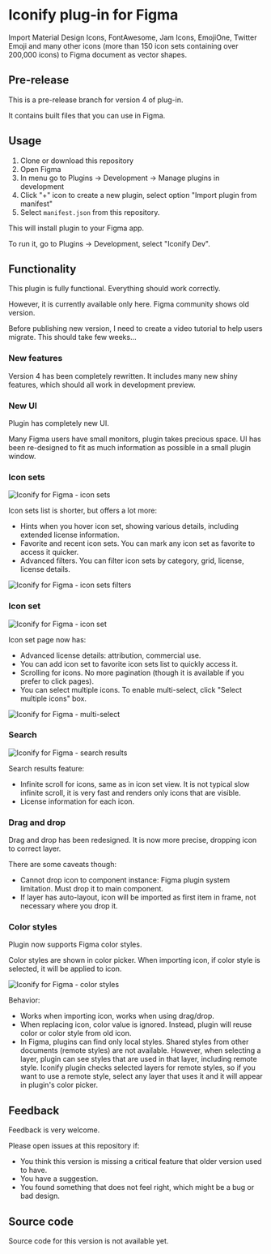 # Iconify plug-in for Figma

Import Material Design Icons, FontAwesome, Jam Icons, EmojiOne, Twitter Emoji and many other icons (more than 150 icon sets containing over 200,000 icons) to Figma document as vector shapes.

## Pre-release

This is a pre-release branch for version 4 of plug-in.

It contains built files that you can use in Figma.

## Usage

1. Clone or download this repository
2. Open Figma
3. In menu go to Plugins -> Development -> Manage plugins in development
4. Click "+" icon to create a new plugin, select option "Import plugin from manifest"
5. Select `manifest.json` from this repository.

This will install plugin to your Figma app.

To run it, go to Plugins -> Development, select "Iconify Dev".

## Functionality

This plugin is fully functional. Everything should work correctly.

However, it is currently available only here. Figma community shows old version.

Before publishing new version, I need to create a video tutorial to help users migrate. This should take few weeks...

### New features

Version 4 has been completely rewritten. It includes many new shiny features, which should all work in development preview.

### New UI

Plugin has completely new UI.

Many Figma users have small monitors, plugin takes precious space.
UI has been re-designed to fit as much information as possible in a small plugin window.

### Icon sets

![Iconify for Figma - icon sets](https://iconify.github.io/iconify-figma/samples/icon-sets.png)

Icon sets list is shorter, but offers a lot more:

-   Hints when you hover icon set, showing various details, including extended license information.
-   Favorite and recent icon sets. You can mark any icon set as favorite to access it quicker.
-   Advanced filters. You can filter icon sets by category, grid, license, license details.

![Iconify for Figma - icon sets filters](https://iconify.github.io/iconify-figma/samples/filters.png)

### Icon set

![Iconify for Figma - icon set](https://iconify.github.io/iconify-figma/samples/icon-set.png)

Icon set page now has:

-   Advanced license details: attribution, commercial use.
-   You can add icon set to favorite icon sets list to quickly access it.
-   Scrolling for icons. No more pagination (though it is available if you prefer to click pages).
-   You can select multiple icons. To enable multi-select, click "Select multiple icons" box.

![Iconify for Figma - multi-select](https://iconify.github.io/iconify-figma/samples/multi-select.png)

### Search

![Iconify for Figma - search results](https://iconify.github.io/iconify-figma/samples/search.png)

Search results feature:

-   Infinite scroll for icons, same as in icon set view. It is not typical slow infinite scroll, it is very fast and renders only icons that are visible.
-   License information for each icon.

### Drag and drop

Drag and drop has been redesigned. It is now more precise, dropping icon to correct layer.

There are some caveats though:

-   Cannot drop icon to component instance: Figma plugin system limitation. Must drop it to main component.
-   If layer has auto-layout, icon will be imported as first item in frame, not necessary where you drop it.

### Color styles

Plugin now supports Figma color styles.

Color styles are shown in color picker. When importing icon, if color style is selected, it will be applied to icon.

![Iconify for Figma - color styles](https://iconify.github.io/iconify-figma/samples/color-styles.png)

Behavior:

-   Works when importing icon, works when using drag/drop.
-   When replacing icon, color value is ignored. Instead, plugin will reuse color or color style from old icon.
-   In Figma, plugins can find only local styles. Shared styles from other documents (remote styles) are not available. However, when selecting a layer, plugin can see styles that are used in that layer, including remote style. Iconify plugin checks selected layers for remote styles, so if you want to use a remote style, select any layer that uses it and it will appear in plugin's color picker.

## Feedback

Feedback is very welcome.

Please open issues at this repository if:

-   You think this version is missing a critical feature that older version used to have.
-   You have a suggestion.
-   You found something that does not feel right, which might be a bug or bad design.

## Source code

Source code for this version is not available yet.
